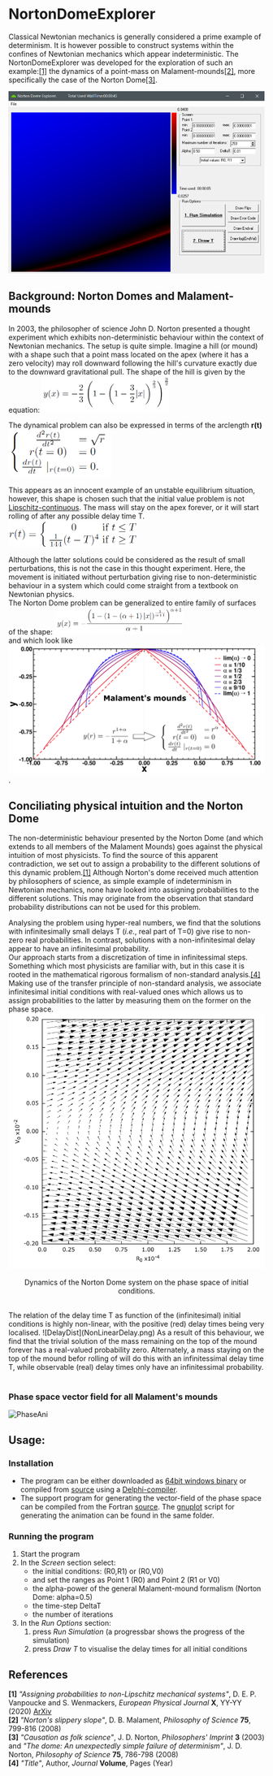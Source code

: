 # NortonDomeExplorer
Classical Newtonian mechanics is generally considered a prime example of 
determinism. It is however possible to construct systems within the 
confines of Newtonian mechanics which appear indeterministic.
The NortonDomeExplorer was developed for the exploration of such an 
example:[\[1\]](#ref_DS1) the dynamics of a point-mass on Malament-mounds[\[2\]](#ref_mal),
more specifically the case of the Norton Dome[\[3\]](#ref_nort).

![screenshot](equations/Dome_ScreenShot.png)


## Background: Norton Domes and Malament-mounds
In 2003, the philosopher of science John D. Norton presented a thought experiment which
exhibits non-deterministic behaviour within the context of Newtonian mechanics. The setup 
is quite simple. Imagine a hill (or mound) with a shape such that a point mass located 
on the apex (where it has a zero velocity) may roll downward following the hill's curvature 
exactly due to the downward gravitational pull. The shape of the hill is given by the 
equation:
<img src="equations/DomeEquation.png" width=50% height=50% />

The dynamical problem can also be expressed in terms of the arclength **r(t)**
<img src="equations/rProblem.png" width=40% height=40% />

This appears as an innocent example of an unstable equilibrium situation, however,
this shape is chosen such that the initial value problem is not 
[Lipschitz-continuous](https://en.wikipedia.org/wiki/Lipschitz_continuity). The mass will 
stay on the apex forever, or it will start rolling of after any possible delay
time T.<br /> 
<img src="equations/Solutions.png" width=50% height=50% />

Although the latter solutions could be considered as the result of small perturbations,
this is not the case in this thought experiment. Here, the movement is initiated without
perturbation giving rise to non-deterministic behaviour in a system which could come straight 
from a textbook on Newtonian physics.<br />
The Norton Dome problem can be generalized to entire family of surfaces of the shape:
<img src="equations/MalamentEquation.png" width=50% height=50% /><br/>
and which look like
![MalamentMounds](equations/Mounds.png)
.

## Conciliating physical intuition and the Norton Dome 
The non-deterministic behaviour presented by the Norton Dome (and which extends to all members
of the Malament Mounds) goes against the physical intuition of 
most physicists. To find the source of this apparent contradiction, we set out to assign 
a probability to the different solutions of this dynamic problem.[\[1\]](#ref_DS1) 
Although Norton's dome received much attention by philosophers of science, as simple
example of indeterminism in Newtonian mechanics, none have looked into assigning 
probabilities to the different solutions. This may originate from the observation
that standard probability distributions can not be used for this problem.
<!-- ?? Sylvia ?? ik heb hier vage herinneringen aan wat je daarover vertelde 
maar onvoldoende om dat juist te formuleren. één aspect dat ik me er van 
herinner is dat je geen infinitesimale kansen mag/kan toekennen?
-->
Analysing the problem using hyper-real numbers, we find that the solutions with infinitesimally 
small delays T (*i.e.*, real part of T=0) give rise to non-zero real probabilities. In contrast,
solutions with a non-infinitesimal delay appear to have an infinitesimal probability.
<br />
Our approach starts from a discretization of time in infinitessimal steps. Something
which most physicists are familiar with, but in this case it is rooted in the 
mathematical rigorous formalism of non-standard analysis.[\[4\]](#ref_NonSA)
Making use of the transfer principle of non-standard analysis, we associate 
infinitesimal initial conditions with real-valued ones which allows us to 
assign probabilities to the latter by measuring them on the former on the phase space.<br/>
![PhaseSpace](equations/PhaseSpace.png)
<p align="center">
Dynamics of the Norton Dome system on the phase space of initial conditions.</p>
<br />
The relation of the delay time T as function of the (infinitesimal) initial conditions
is highly non-linear, with the positive (red) delay times being very localised.
![DelayDist](NonLinearDelay.png)
As a result of this behaviour, we find that the trivial solution of the mass remaining
on the top of the mound forever has a real-valued probability zero. Alternately, a mass
staying on the top of the mound befor rolling of will do this with an infinitessimal
delay time T, while observable (real) delay times only have an infinitessimal probability.
<br />
<br />

### Phase space vector field for all Malament's mounds

![PhaseAni](equations/PhaseSpaceMalAni.gif) 
 




## Usage:

### Installation
* The program can be either downloaded as [64bit windows binary](bin/) or compiled 
from [source](source/DomeExplorer) using a [Delphi-compiler](https://www.embarcadero.com/products/delphi). 
* The support program for generating the vector-field of the phase space can be
compiled from the Fortran [source](source/PhaseSpace). The [gnuplot](http://www.gnuplot.info/) script
for generating the animation can be found in the same folder.


### Running the program
1. Start the program
2. In the *Screen* section select:
    * the initial conditions: (R0,R1) or (R0,V0)
    * and set the ranges as Point 1 (R0) and Point 2 (R1 or V0)
    * the alpha-power of the general Malament-mound formalism 
	   (Norton Dome: alpha=0.5)
    * the time-step DeltaT
    * the number of iterations
3. In the *Run Options* section:
	1. press *Run Simulation* (a progressbar shows the progress of the simulation)
    2. press *Draw T* to visualise the delay times for all initial conditions 	





## References
**<a name="ref_DS1">\[1\]</a>** *"Assigning probabilities to non-Lipschitz mechanical systems"*, D. E. P. Vanpoucke and S. Wenmackers, *European Physical Journal* **X**, YY-YY (2020) [ArXiv](https://arxiv.org/abs/2001.10375)</br>
**<a name="ref_mal">\[2\]</a>** *"Norton's slippery slope"*, D. B. Malament, *Philosophy of Science* **75**, 799-816 (2008)</br>
**<a name="ref_nort">\[3\]</a>** *"Causation as folk science"*, J. D. Norton, *Philosophers' Imprint* **3** (2003) and
*"The dome: An unexpectedly simple failure of determinism"*, J. D. Norton, *Philosophy of Science* **75**, 786-798 (2008)</br>
**<a name="ref_nonSA">\[4\]</a>** *"Title"*, Author, *Journal* **Volume**, Pages (Year) </br>

